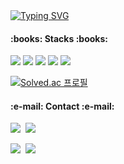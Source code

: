 <!-- HyeonIn -->
<div align="left">
<a href="https://git.io/typing-svg"><img src="https://readme-typing-svg.herokuapp.com?font=Square+Peg&size=60&duration=3500&color=000000&background=4E5FFF00&center=true&vCenter=true&height=100&lines=Hi+there!+I'm+HyeonIn+%3AD" alt="Typing SVG" /></a>
</div>

<h4>:books: Stacks :books:</h4>
<p> 
  <img src="https://img.shields.io/badge/Python-000000?style=flat-square&logo=Python&logoColor=white"/> 
  <img src="https://img.shields.io/badge/Java-000000?style=flat-square&logo=java&logoColor=white"/>
  <img src="https://img.shields.io/badge/Html5-000000?style=flat-square&logo=html5&logoColor=white"> 
  <img src="https://img.shields.io/badge/JavaScript-000000?style=flat-square&logo=JavaScript&logoColor=white"> 
  <img src="https://img.shields.io/badge/Spring-000000?style=flat-square&logo=spring&logoColor=white"/>
</p> 

[![Solved.ac 프로필](http://mazassumnida.wtf/api/mini/generate_badge?boj=cupido)](https://solved.ac/cupido)  

<h4>:e-mail: Contact :e-mail:</h4>

<p>
	<!--
    <a href="https://ionized-help-5cd.notion.site/_Portfolio-ef4a88f69e8647a3b0d2453921102895/"><img src="https://img.shields.io/badge/Notion-Portfolio-9cf?style=for-the-badge&logo=notion&logoColor=9cf"/></a><br>
    <a href="https://codesyun.tistory.com/"><img src="https://img.shields.io/badge/Tistory-Tech Blog-000000?style=for-the-badge&logo=Blogger&logoColor=white"/></a>&nbsp; &nbsp; &nbsp;
	<a href="https://syun32.github.io/TIL/"><img src="https://img.shields.io/badge/Git Blog-TIL-000000?style=for-the-badge&logo=Github&logoColor=white"/></a>&nbsp; &nbsp; &nbsp;
	-->
	<a href="https://www.instagram.com/hyunninnnn/"><img src="https://img.shields.io/badge/Instagram-@hyunninnnn-000000?style=flat-square&logo=Instagram&logoColor=white"/></a>&nbsp
	<a href="https://www.instagram.com/hyunninnnn/"><img src="https://img.shields.io/badge/Mail-gusdlsdlek@gmail.com-000000?style=flat-square&logo=Gmail&logoColor=white"/></a>&nbsp
</p>

<a href="https://github.com/HyeonIn">
 <img src="https://github-readme-stats.vercel.app/api?username=HyeonIn&show_icons=true&theme=graywhite"/></a>&nbsp
<a href="https://git.io/streak-stats">
 <img src="https://github-readme-streak-stats.herokuapp.com/?user=HyeonIn&theme=default"/></a>&nbsp





